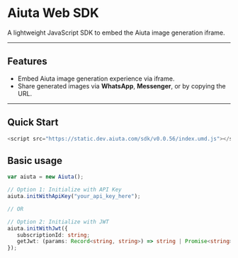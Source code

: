 # Aiuta Web SDK

A lightweight JavaScript SDK to embed the Aiuta image generation iframe.

---

## Features

- Embed Aiuta image generation experience via iframe.
- Share generated images via **WhatsApp**, **Messenger**, or by copying the URL.

---

## Quick Start

```js
<script src="https://static.dev.aiuta.com/sdk/v0.0.56/index.umd.js"></script>
```

## Basic usage

```ts
var aiuta = new Aiuta();

// Option 1: Initialize with API Key
aiuta.initWithApiKey("your_api_key_here");

// OR

// Option 2: Initialize with JWT
aiuta.initWithJwt({
   subscriptionId: string;
   getJwt: (params: Record<string, string>) => string | Promise<string>;
});
```
